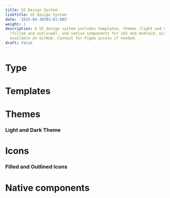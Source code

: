 ```yaml
---
title: UI Design System
linkTitle: UI Design System
date: '2025-04-30T01:01:00Z'
weight: 1
description: A UI design system includes templates, themes (light and dark), icons
  (filled and outlined), and native components for iOS and Android, with resources
  available on GitHub. Contact for Figma access if needed.
draft: false
---
```



<!-- Unsupported block type: callout -->

# Type

<!-- Unsupported block type: embed -->

<!-- Unsupported block type: divider -->

# Templates

<!-- Unsupported block type: embed -->

# Themes

### Light and Dark Theme

<!-- Unsupported block type: embed -->



# Icons

### Filled and Outlined Icons

<!-- Unsupported block type: embed -->

# Native components

<!-- Unsupported block type: column_list -->

<!-- Unsupported block type: callout -->